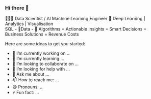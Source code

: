 ### Hi there 👋


🧙🏾‍♂‍ Data Scientist / AI Machine Learning Engineer 🧠 Deep Learning | Analytics | Visualisation   
SQL - 🧹Data - 🤯 Algorithms = Actionable Insights = Smart Decisions = Business Solutions = Revenue  Costs  

Here are some ideas to get you started:

- 🔭 I’m currently working on ...
- 🌱 I’m currently learning ...
- 👯 I’m looking to collaborate on ...
- 🤔 I’m looking for help with ...
- 💬 Ask me about ...
- 📫 How to reach me: ...
- 😄 Pronouns: ...
- ⚡ Fun fact: ...


